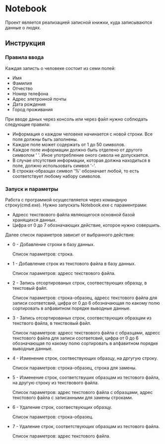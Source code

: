 # Notebook
Проект является реализацией записной книжки, куда записываются данные о людях.
## Инструкция
### Правила ввода
Каждая записть о человеке состоит из семи полей:
* Имя
* Фамилия
* Отчество
* Номер телефона
* Адрес элетронной почты
* Дата рождения
* Город проживания

При вводе даных через консоль или через файл нужно соблюдать следующие правила:
* Информация о каждом человеке начинается с новой строки. Все поля должны быть заполнены.
* Каждое поле может содержать от 1 до 50 символов.
* Каждое поле информации должно быть отделено от другого символом ' '. Иное употребление оного сивола не допускается.
* В случае отсутствия информации, которая должна находиться в поле, должно использовать символ '-'.
* В строках-образцах символ '%' обозначает любой, то есть соответствует любому набору символов.
### Запуск и параметры
Работа с программой осуществляется через командную строку(cmd.exe). Нужно запускать Notebook.exe с параментрами:
* Адресс текствового файла являющегося основной базой хранящихся данных.
* Цифра от 0 до 7 обозначающих действие, которое нужно совершить.

Далее список параметров зависит от выбранного действия:
* 0 - Добавление строки в базу данных.

     Список параметров: строка.
     
* 1 - Добавление строк из текстового файла в базу данных.

     Список параметров: адресс текствового файла.
     
* 2 - Запись отсортированых строк, соотвествующих образцу, в текстовый файл.

     Список параметров: строка-образец, адресс текстового файла для записи соответсвий, цифра от 0 до 6 обозначающая по какому полю сортировать в алфавитном порядке выводные данные.
     
* 3 - Запись отсортированых строк, соотвествующих образцам из текствого файла, в текствовый файл.

     Список параметров: адресс текствового файла с образцами, адресс текстового файла для записи соответсвий, цифра от 0 до 6 обозначающая по какому полю сортировать в алфавитном порядке выводные данные.
     
* 4 - Изменение строк, соотвествующих образцу, на дргугую строку.

     Список параметров: строка-образец, строка для замены.
     
* 5 - Изменение строк, соответствуших образцам из тестового файла, на другую строку из текствового файла.

     Список параметров: адрес текстового файла с образцами, адрес текстового файла с записанными для замены строками.
     
* 6 - Удаление строк, соотвествующих образцу.

     Список параметров: строка-образец.
     
* 7 - Удаление строк, соответствующих образцам из тестового файла.

     Список параметров: адрес текстового файла.
